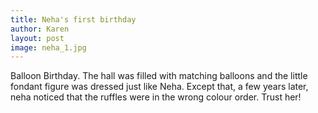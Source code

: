 ```yaml
---
title: Neha's first birthday
author: Karen
layout: post
image: neha_1.jpg
---
```


Balloon Birthday. The hall was filled with matching balloons and the little fondant figure was dressed just like Neha. Except that, a few years later, neha noticed that the ruffles were in the wrong colour order. Trust her!
